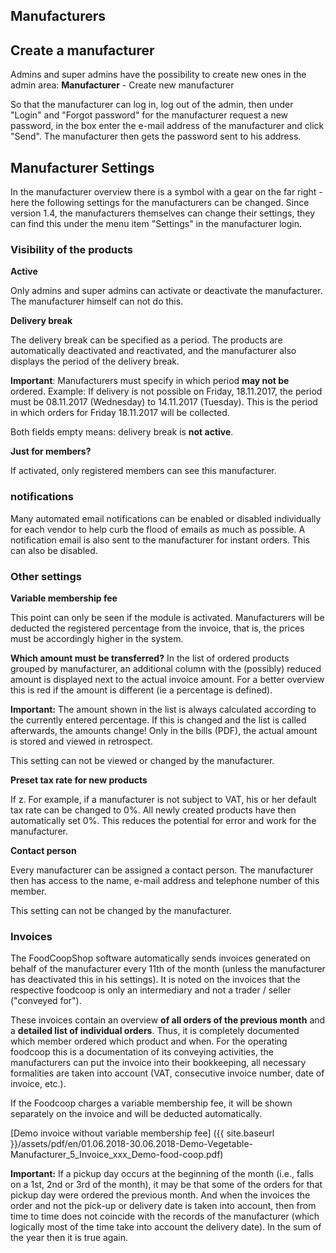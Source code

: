 ## Manufacturers

## Create a manufacturer

Admins and super admins have the possibility to create new ones in the admin area: **Manufacturer** - Create new manufacturer

So that the manufacturer can log in, log out of the admin, then under "Login" and "Forgot password" for the manufacturer request a new password, in the box enter the e-mail address of the manufacturer and click "Send". The manufacturer then gets the password sent to his address.

## Manufacturer Settings

In the manufacturer overview there is a symbol with a gear on the far right - here the following settings for the manufacturers can be changed. Since version 1.4, the manufacturers themselves can change their settings, they can find this under the menu item "Settings" in the manufacturer login.


### Visibility of the products

**Active**

Only admins and super admins can activate or deactivate the manufacturer. The manufacturer himself can not do this.

**Delivery break**

The delivery break can be specified as a period. The products are automatically deactivated and reactivated, and the manufacturer also displays the period of the delivery break.

**Important**: Manufacturers must specify in which period **may not be** ordered. Example: If delivery is not possible on Friday, 18.11.2017, the period must be 08.11.2017 (Wednesday) to 14.11.2017 (Tuesday). This is the period in which orders for Friday 18.11.2017 will be collected.

Both fields empty means: delivery break is **not active**.


**Just for members?**

If activated, only registered members can see this manufacturer.


### notifications
Many automated email notifications can be enabled or disabled individually for each vendor to help curb the flood of emails as much as possible.
A notification email is also sent to the manufacturer for instant orders. This can also be disabled.


### Other settings

**Variable membership fee**

This point can only be seen if the module is activated. Manufacturers will be deducted the registered percentage from the invoice, that is, the prices must be accordingly higher in the system.

**Which amount must be transferred?** In the list of ordered products grouped by manufacturer, an additional column with the (possibly) reduced amount is displayed next to the actual invoice amount. For a better overview this is red if the amount is different (ie a percentage is defined).

**Important:** The amount shown in the list is always calculated according to the currently entered percentage. If this is changed and the list is called afterwards, the amounts change! Only in the bills (PDF), the actual amount is stored and viewed in retrospect.

This setting can not be viewed or changed by the manufacturer.

**Preset tax rate for new products**

If z. For example, if a manufacturer is not subject to VAT, his or her default tax rate can be changed to 0%. All newly created products have then automatically set 0%. This reduces the potential for error and work for the manufacturer.

**Contact person**

Every manufacturer can be assigned a contact person. The manufacturer then has access to the name, e-mail address and telephone number of this member.

This setting can not be changed by the manufacturer.


### Invoices

The FoodCoopShop software automatically sends invoices generated on behalf of the manufacturer every 11th of the month (unless the manufacturer has deactivated this in his settings). It is noted on the invoices that the respective foodcoop is only an intermediary and not a trader / seller ("conveyed for").

These invoices contain an overview **of all orders of the previous month** and a **detailed list of individual orders**. Thus, it is completely documented which member ordered which product and when. For the operating foodcoop this is a documentation of its conveying activities, the manufacturers can put the invoice into their bookkeeping, all necessary formalities are taken into account (VAT, consecutive invoice number, date of invoice, etc.).

If the Foodcoop charges a variable membership fee, it will be shown separately on the invoice and will be deducted automatically.

[Demo invoice without variable membership fee] ({{ site.baseurl }}/assets/pdf/en/01.06.2018-30.06.2018-Demo-Vegetable-Manufacturer_5_Invoice_xxx_Demo-food-coop.pdf)

**Important:** If a pickup day occurs at the beginning of the month (i.e., falls on a 1st, 2nd or 3rd of the month), it may be that some of the orders for that pickup day were ordered the previous month. And when the invoices the order and not the pick-up or delivery date is taken into account, then from time to time does not coincide with the records of the manufacturer (which logically most of the time take into account the delivery date). In the sum of the year then it is true again.
